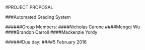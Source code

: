 #PROJECT PROPOSAL

###Automated Grading System

######Group Members:
####Nicholas Carone
####Mengqi Wu
####Brandon Carroll
####Mackenzie Yordy

######Due day:
####5 February 2016
